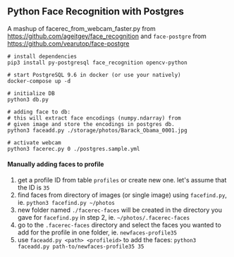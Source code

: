 ## Python Face Recognition with Postgres

A mashup of facerec_from_webcam_faster.py 
from https://github.com/ageitgey/face_recognition
and `face-postgre` from https://github.com/vearutop/face-postgre

```
# install dependencies
pip3 install py-postgresql face_recognition opencv-python

# start PostgreSQL 9.6 in docker (or use your natively)
docker-compose up -d

# initialize DB
python3 db.py

# adding face to db:
# this will extract face encodings (numpy.ndarray) from 
# given image and store the encodings in postgres db.
python3 faceadd.py ./storage/photos/Barack_Obama_0001.jpg

# activate webcam
python3 facerec.py 0 ./postgres.sample.yml
```


#### Manually adding faces to profile 

1. get a profile ID from table `profiles` or create new one. let's assume that the ID is `35`
2. find faces from directory of images (or single image) using `facefind.py`, ie. `python3 facefind.py ~/photos`
3. new folder named `./facerec-faces` will be created in the directory you gave for `facefind.py` in step 2, ie. `~/photos/.facerec-faces`
4. go to the `.facerec-faces` directory and select the faces you wanted to add for the profile in one folder, ie. `newfaces-profile35`
5. use `faceadd.py <path> <profileid>` to add the faces: `python3 faceadd.py path-to/newfaces-profile35 35`
